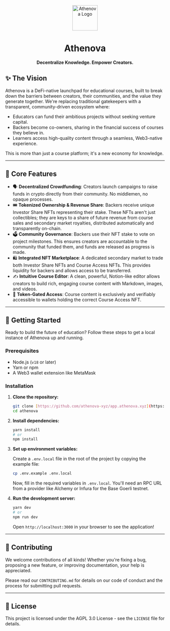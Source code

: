 <div align="center">
  <img src="https://github.com/user-attachments/assets/20fb9a04-a217-4b24-ae67-41e8795ca4bc" alt="Athenova Logo" width="80">
  <h1 align="center">Athenova</h1>
  <p align="center">
    <b>Decentralize Knowledge. Empower Creators.</b>
    <br />
  </p>
</div>

## ✨ The Vision

Athenova is a DeFi-native launchpad for educational courses, built to break down the barriers between creators, their communities, and the value they generate together. We're replacing traditional gatekeepers with a transparent, community-driven ecosystem where:

* Educators can fund their ambitious projects without seeking venture capital.
* Backers become co-owners, sharing in the financial success of courses they believe in.
* Learners access high-quality content through a seamless, Web3-native experience.

This is more than just a course platform; it's a new economy for knowledge.

***

## 🚀 Core Features

* 🗣️ **Decentralized Crowdfunding**: Creators launch campaigns to raise funds in crypto directly from their community. No middlemen, no opaque processes.
* 🎟️ **Tokenized Ownership & Revenue Share**: Backers receive unique Investor Share NFTs representing their stake. These NFTs aren't just collectibles; they are keys to a share of future revenue from course sales and secondary market royalties, distributed automatically and transparently on-chain.
* 🗳️ **Community Governance**: Backers use their NFT stake to vote on project milestones. This ensures creators are accountable to the community that funded them, and funds are released as progress is made.
* 🛍️ **Integrated NFT Marketplace**: A dedicated secondary market to trade both Investor Share NFTs and Course Access NFTs. This provides liquidity for backers and allows access to be transferred.
* ✍️ **Intuitive Course Editor**: A clean, powerful, Notion-like editor allows creators to build rich, engaging course content with Markdown, images, and videos.
* 🔐 **Token-Gated Access**: Course content is exclusively and verifiably accessible to wallets holding the correct Course Access NFT.

***

## 🏁 Getting Started

Ready to build the future of education? Follow these steps to get a local instance of Athenova up and running.

### Prerequisites

* Node.js (`v18` or later)
* Yarn or npm
* A Web3 wallet extension like MetaMask

### Installation

1.  **Clone the repository:**
    ```bash
    git clone [https://github.com/athenova-xyz/app.athenova.xyz](https://github.com/athenova-xyz/app.athenova.xyz)
    cd athenova
    ```

2.  **Install dependencies:**
    ```bash
    yarn install
    # or
    npm install
    ```

3.  **Set up environment variables:**

    Create a `.env.local` file in the root of the project by copying the example file:
    ```bash
    cp .env.example .env.local
    ```
    Now, fill in the required variables in `.env.local`. You'll need an RPC URL from a provider like Alchemy or Infura for the Base Goerli testnet.

4.  **Run the development server:**
    ```bash
    yarn dev
    # or
    npm run dev
    ```
    Open `http://localhost:3000` in your browser to see the application!

***

## 🤝 Contributing

We welcome contributions of all kinds! Whether you're fixing a bug, proposing a new feature, or improving documentation, your help is appreciated.

Please read our `CONTRIBUTING.md` for details on our code of conduct and the process for submitting pull requests.

***

## 📜 License

This project is licensed under the AGPL 3.0 License - see the `LICENSE` file for details.
